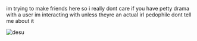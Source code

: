 im trying to make friends here so i really dont care if you have petty drama with a user im interacting with unless theyre an actual irl pedophile dont tell me about it

![desu](https://github.com/voy4/voy4/assets/163373097/d90f8a79-77d2-4f87-b1fc-ff0b9524684b)
